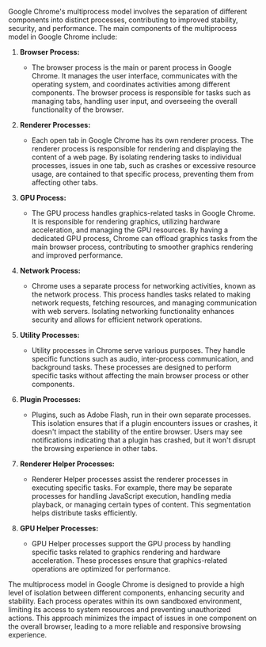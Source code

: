 Google Chrome's multiprocess model involves the separation of different components into distinct processes, contributing to improved stability, security, and performance. The main components of the multiprocess model in Google Chrome include:

1. **Browser Process:**
   - The browser process is the main or parent process in Google Chrome. It manages the user interface, communicates with the operating system, and coordinates activities among different components. The browser process is responsible for tasks such as managing tabs, handling user input, and overseeing the overall functionality of the browser.

2. **Renderer Processes:**
   - Each open tab in Google Chrome has its own renderer process. The renderer process is responsible for rendering and displaying the content of a web page. By isolating rendering tasks to individual processes, issues in one tab, such as crashes or excessive resource usage, are contained to that specific process, preventing them from affecting other tabs.

3. **GPU Process:**
   - The GPU process handles graphics-related tasks in Google Chrome. It is responsible for rendering graphics, utilizing hardware acceleration, and managing the GPU resources. By having a dedicated GPU process, Chrome can offload graphics tasks from the main browser process, contributing to smoother graphics rendering and improved performance.

4. **Network Process:**
   - Chrome uses a separate process for networking activities, known as the network process. This process handles tasks related to making network requests, fetching resources, and managing communication with web servers. Isolating networking functionality enhances security and allows for efficient network operations.

5. **Utility Processes:**
   - Utility processes in Chrome serve various purposes. They handle specific functions such as audio, inter-process communication, and background tasks. These processes are designed to perform specific tasks without affecting the main browser process or other components.

6. **Plugin Processes:**
   - Plugins, such as Adobe Flash, run in their own separate processes. This isolation ensures that if a plugin encounters issues or crashes, it doesn't impact the stability of the entire browser. Users may see notifications indicating that a plugin has crashed, but it won't disrupt the browsing experience in other tabs.

7. **Renderer Helper Processes:**
   - Renderer Helper processes assist the renderer processes in executing specific tasks. For example, there may be separate processes for handling JavaScript execution, handling media playback, or managing certain types of content. This segmentation helps distribute tasks efficiently.

8. **GPU Helper Processes:**
   - GPU Helper processes support the GPU process by handling specific tasks related to graphics rendering and hardware acceleration. These processes ensure that graphics-related operations are optimized for performance.

The multiprocess model in Google Chrome is designed to provide a high level of isolation between different components, enhancing security and stability. Each process operates within its own sandboxed environment, limiting its access to system resources and preventing unauthorized actions. This approach minimizes the impact of issues in one component on the overall browser, leading to a more reliable and responsive browsing experience.
